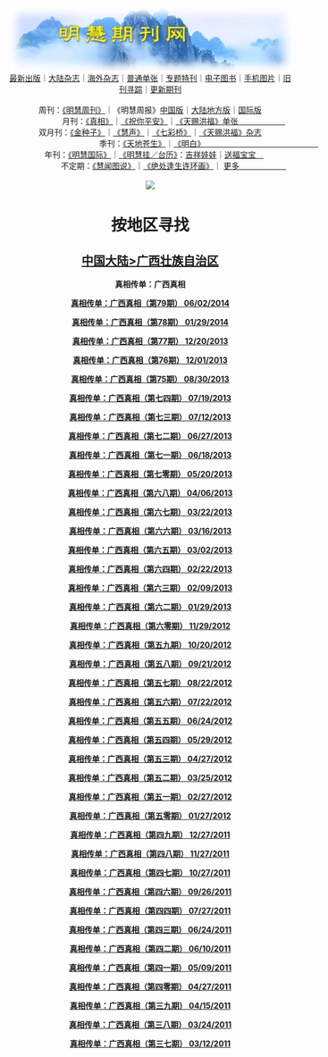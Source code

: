 <a id="user-content-1" class="anchor" aria-hidden="true" href="#1">
<a name="1" id="1" target="_blank"></a> <span id="1">
<a name="2" id="2" target="_blank"></a> <span id="2">
<a name="3" id="3" target="_blank"></a> <span id="3">
<a name="4" id="4" target="_blank"></a> <span id="4">
<a name="5" id="5" target="_blank"></a> <span id="5">
<a name="6" id="6" target="_blank"></a> <span id="6">
<a name="7" id="7" target="_blank"></a> <span id="7">
<a id="user-content-1" href="#1">
<div align="center">
<a target="_blank" href="https://github.com/19920513/djy/blob/master/gb/nsc413.md#1"><img src="https://github.com/pdf-edit/qikan/blob/master/mhqk.jpg?raw=true"></a><br>
<a href="https://github.com/pdf-edit/qikan/blob/master/display.aspx/category_id/8/page_1.md#1">最新出版</a>｜<a href="https://github.com/pdf-edit/qikan/blob/master/category.aspx/category/mainland/page_1.md#1">大陆杂志</a>｜<a href="https://github.com/pdf-edit/qikan/blob/master/category.aspx/category/overseas/page_1.md#1">海外杂志</a>｜<a href="https://github.com/pdf-edit/qikan/blob/master/display.aspx/category_id/4/guige_id/3/page_1.md#1">普通单张</a>｜<a href="https://github.com/pdf-edit/qikan/blob/master/category.aspx/category/zhuanti/page_1.md#1">专题特刊</a>｜<a href="https://github.com/pdf-edit/qikan/blob/master/display.aspx/category_id/6/meijie_id/2/page_1.md#1">电子图书</a>｜<a href="https://github.com/pdf-edit/qikan/blob/master/display.aspx/qikan_type_id/11075/page_1.md#1">手机图片</a>｜<a href="https://github.com/pdf-edit/qikan/blob/master/display.aspx/category_id/5/zhouqi_id/6/page_1.md#1">旧刊寻踪</a>｜<a href="https://github.com/pdf-edit/qikan/blob/master/UpdatedArticles.aspx/page_1.md#1">更新期刊</a>
<br>
<br>
周刊：<a href="https://github.com/pdf-edit/qikan/blob/master/display.aspx/qikan_type_id/5179/page_1.md#1">《明慧周刊》</a>｜《明慧周报》<a href="https://github.com/pdf-edit/qikan/blob/master/display.aspx/qikan_type_id/5178/page_1.md#1">中国版</a>｜<a href="https://github.com/pdf-edit/qikan/blob/master/mainland.aspx/page_1.md#1">大陆地方版</a>｜<a href="https://github.com/pdf-edit/qikan/blob/master/display.aspx/qikan_type_id/5151/page_1.md#1">国际版</a><br>
月刊：<a href="https://github.com/pdf-edit/qikan/blob/master/display.aspx/qikan_type_id/5240/page_1.md#1">《真相》</a>｜<a href="https://github.com/pdf-edit/qikan/blob/master/display.aspx/qikan_type_id/11182/page_1.md#1">《祝你平安》</a>｜<a href="https://github.com/pdf-edit/qikan/blob/master/display.aspx/qikan_type_id/5360/keyword/E5/contain/true/page_1.md#1">《天赐洪福》单张　　　　　　</a><br>
双月刊：<a href="https://github.com/pdf-edit/qikan/blob/master/display.aspx/qikan_type_id/7500/page_1.md#1">《金种子》</a>｜<a href="https://github.com/pdf-edit/qikan/blob/master/display.aspx/qikan_type_id/5638/page_1.md#1">《慧声》</a>｜<a href="https://github.com/pdf-edit/qikan/blob/master/display.aspx/qikan_type_id/7268/page_1.md#1">《七彩桥》</a>｜<a href="https://github.com/pdf-edit/qikan/blob/master/display.aspx/qikan_type_id/5360/keyword/E5/contain/false/page_1.md#1">《天赐洪福》杂志</a> <br>
季刊：<a href="https://github.com/pdf-edit/qikan/blob/master/display.aspx/qikan_type_id/5139/page_1.md#1">《天地苍生》</a>｜<a href="https://github.com/pdf-edit/qikan/blob/master/display.aspx/qikan_type_id/5140/page_1.md#1">《明白》　　　　　　　　　　　　　　　</a><br>
年刊：<a href="https://github.com/pdf-edit/qikan/blob/master/display.aspx/qikan_type_id/10922/page_1.md#1">《明慧国际》</a>｜<a href="https://github.com/pdf-edit/qikan/blob/master/display.aspx/category_id/6/meijie_id/3/page_1.md#1">《明慧挂／台历》</a>：<a href="https://github.com/pdf-edit/qikan/blob/master/display.aspx/category_id/6/meijie_id/3/keyword/E5/page_1.md#1">吉祥娃娃</a>｜<a href="https://github.com/pdf-edit/qikan/blob/master/display.aspx/category_id/6/meijie_id/3/keyword/E9/page_1.md#1">送福宝宝　</a><br> 
不定期：<a href="https://github.com/pdf-edit/qikan/blob/master/display.aspx/qikan_type_id/11185/page_1.md#1">《慧闻图说》</a>｜<a href="https://github.com/pdf-edit/qikan/blob/master/display.aspx/qikan_type_id/11131/page_1.md#1">《绝处逢生连环画》</a>｜ <a href="https://github.com/pdf-edit/qikan/blob/master/display.aspx/category_id/6/meijie_id/3/keyword/other/page_1.md#1">更多　　　　　　</a> <br>
<br>
<a target="_blank" href="https://github.com/19920513/djy/blob/master/gb/nsc413.md#1"><img src="https://raw.githubusercontent.com/19920513/www/master/t/lh600.jpg"></a><br>
<h1><strong>按地区寻找</strong></h1><p align="center"><h2><strong><a target="_blank" href="https://github.com/19920513/qikan/blob/master/mainland.aspx/page_1.md">中国大陆</a><a target="_blank" href="https://github.com/19920513/qikan/blob/master/mainland.aspx?category_id=7&location_id=21/page_1.md#1">>广西壮族自治区</a></strong></h2></p>
<p align="center"><strong>真相传单：广西真相</strong></p>
<p align="center"><strong><a target="_blank" href="https://gitlab.com/19920513/pdfkit/-/raw/master/tests/pdf/166131.pdf">真相传单：广西真相（第79期）      06/02/2014</a></strong></p>
<p align="center"><strong><a target="_blank" href="https://gitlab.com/19920513/pdfkit/-/raw/master/tests/pdf/164231.pdf">真相传单：广西真相（第78期）      01/29/2014</a></strong></p>
<p align="center"><strong><a target="_blank" href="https://gitlab.com/19920513/pdfkit/-/raw/master/tests/pdf/163592.pdf">真相传单：广西真相（第77期）      12/20/2013</a></strong></p>
<p align="center"><strong><a target="_blank" href="https://gitlab.com/19920513/pdfkit/-/raw/master/tests/pdf/163311.pdf"> 真相传单：广西真相（第76期）      12/01/2013</a></strong></p>
<p align="center"><strong><a target="_blank" href="https://gitlab.com/19920513/pdfkit/-/raw/master/tests/pdf/161867.pdf">真相传单：广西真相（第75期）      08/30/2013</a></strong></p>
<p align="center"><strong><a target="_blank" href="https://gitlab.com/19920513/pdfkit/-/raw/master/tests/pdf/161201.pdf">真相传单：广西真相（第七四期）       07/19/2013</a></strong></p>
<p align="center"><strong><a target="_blank" href="https://gitlab.com/19920513/pdfkit/-/raw/master/tests/pdf/161107.pdf">真相传单：广西真相（第七三期）       07/12/2013</a></strong></p>
<p align="center"><strong><a target="_blank" href="https://gitlab.com/19920513/pdfkit/-/raw/master/tests/pdf/160396.pdf">真相传单：广西真相（第七二期）       06/27/2013</a></strong></p>
<p align="center"><strong><a target="_blank" href="https://gitlab.com/19920513/pdfkit/-/raw/master/tests/pdf/160511.pdf">真相传单：广西真相（第七一期）       06/18/2013</a></strong></p>
<p align="center"><strong><a target="_blank" href="https://gitlab.com/19920513/pdfkit/-/raw/master/tests/pdf/160145.pdf">真相传单：广西真相（第七零期）       05/20/2013</a></strong></p>
<p align="center"><strong><a target="_blank" href="https://gitlab.com/19920513/pdfkit/-/raw/master/tests/pdf/106452.pdf">真相传单：广西真相（第六八期）       04/06/2013</a></strong></p>
<p align="center"><strong><a target="_blank" href="https://gitlab.com/19920513/pdfkit/-/raw/master/tests/pdf/106778.pdf">真相传单：广西真相（第六七期）       03/22/2013</a></strong></p>
<p align="center"><strong><a target="_blank" href="https://gitlab.com/19920513/pdfkit/-/raw/master/tests/pdf/106908.pdf">真相传单：广西真相（第六六期）       03/16/2013</a></strong></p>
<p align="center"><strong><a target="_blank" href="https://gitlab.com/19920513/pdfkit/-/raw/master/tests/pdf/107207.pdf">真相传单：广西真相（第六五期）       03/02/2013</a></strong></p>
<p align="center"><strong><a target="_blank" href="https://gitlab.com/19920513/pdfkit/-/raw/master/tests/pdf/107404.pdf">真相传单：广西真相（第六四期）       02/22/2013</a></strong></p>
<p align="center"><strong><a target="_blank" href="https://gitlab.com/19920513/pdfkit/-/raw/master/tests/pdf/107621.pdf">真相传单：广西真相（第六三期）       02/09/2013</a></strong></p>
<p align="center"><strong><a target="_blank" href="https://gitlab.com/19920513/pdfkit/-/raw/master/tests/pdf/107801.pdf">真相传单：广西真相（第六二期）       01/29/2013</a></strong></p>
<p align="center"><strong><a target="_blank" href="https://gitlab.com/19920513/pdfkit/-/raw/master/tests/pdf/109082.pdf">真相传单：广西真相（第六零期）       11/29/2012</a></strong></p>
<p align="center"><strong><a target="_blank" href="https://gitlab.com/19920513/pdfkit/-/raw/master/tests/pdf/109897.pdf">真相传单：广西真相（第五九期）       10/20/2012</a></strong></p>
<p align="center"><strong><a target="_blank" href="https://gitlab.com/19920513/pdfkit/-/raw/master/tests/pdf/110481.pdf">真相传单：广西真相（第五八期）       09/21/2012</a></strong></p>
<p align="center"><strong><a target="_blank" href="https://gitlab.com/19920513/pdfkit/-/raw/master/tests/pdf/111158.pdf">真相传单：广西真相（第五七期）       08/22/2012</a></strong></p>
<p align="center"><strong><a target="_blank" href="https://gitlab.com/19920513/pdfkit/-/raw/master/tests/pdf/112004.pdf">真相传单：广西真相（第五六期）       07/22/2012</a></strong></p>
<p align="center"><strong><a target="_blank" href="https://gitlab.com/19920513/pdfkit/-/raw/master/tests/pdf/112700.pdf">真相传单：广西真相（第五五期）       06/24/2012</a></strong></p>
<p align="center"><strong><a target="_blank" href="https://gitlab.com/19920513/pdfkit/-/raw/master/tests/pdf/113364.pdf">真相传单：广西真相（第五四期）       05/29/2012</a></strong></p>
<p align="center"><strong><a target="_blank" href="https://gitlab.com/19920513/pdfkit/-/raw/master/tests/pdf/114188.pdf">真相传单：广西真相（第五三期）       04/27/2012</a></strong></p>
<p align="center"><strong><a target="_blank" href="https://gitlab.com/19920513/pdfkit/-/raw/master/tests/pdf/115002.pdf">真相传单：广西真相（第五二期）       03/25/2012</a></strong></p>
<p align="center"><strong><a target="_blank" href="https://gitlab.com/19920513/pdfkit/-/raw/master/tests/pdf/115689.pdf">真相传单：广西真相（第五一期）       02/27/2012</a></strong></p>
<p align="center"><strong><a target="_blank" href="https://gitlab.com/19920513/pdfkit/-/raw/master/tests/pdf/116322.pdf">真相传单：广西真相（第五零期）       01/27/2012</a></strong></p>
<p align="center"><strong><a target="_blank" href="https://gitlab.com/19920513/pdfkit/-/raw/master/tests/pdf/117005.pdf">真相传单：广西真相（第四九期）       12/27/2011</a></strong></p>
<p align="center"><strong><a target="_blank" href="https://gitlab.com/19920513/pdfkit/-/raw/master/tests/pdf/117670.pdf">真相传单：广西真相（第四八期）       11/27/2011</a></strong></p>
<p align="center"><strong><a target="_blank" href="https://gitlab.com/19920513/pdfkit/-/raw/master/tests/pdf/118380.pdf">真相传单：广西真相（第四七期）       10/27/2011</a></strong></p>
<p align="center"><strong><a target="_blank" href="https://gitlab.com/19920513/pdfkit/-/raw/master/tests/pdf/119020.pdf">真相传单：广西真相（第四六期）       09/26/2011</a></strong></p>
<p align="center"><strong><a target="_blank" href="https://gitlab.com/19920513/pdfkit/-/raw/master/tests/pdf/120256.pdf">真相传单：广西真相（第四四期）       07/27/2011</a></strong></p>
<p align="center"><strong><a target="_blank" href="https://gitlab.com/19920513/pdfkit/-/raw/master/tests/pdf/120946.pdf">真相传单：广西真相（第四三期）       06/24/2011</a></strong></p>
<p align="center"><strong><a target="_blank" href="https://gitlab.com/19920513/pdfkit/-/raw/master/tests/pdf/121229.pdf">真相传单：广西真相（第四二期）       06/10/2011</a></strong></p>
<p align="center"><strong><a target="_blank" href="https://gitlab.com/19920513/pdfkit/-/raw/master/tests/pdf/121842.pdf">真相传单：广西真相（第四一期）       05/09/2011</a></strong></p>
<p align="center"><strong><a target="_blank" href="https://gitlab.com/19920513/pdfkit/-/raw/master/tests/pdf/122093.pdf">真相传单：广西真相（第四零期）       04/27/2011</a></strong></p>
<p align="center"><strong><a target="_blank" href="https://gitlab.com/19920513/pdfkit/-/raw/master/tests/pdf/122368.pdf">真相传单：广西真相（第三九期）       04/15/2011</a></strong></p>
<p align="center"><strong><a target="_blank" href="https://gitlab.com/19920513/pdfkit/-/raw/master/tests/pdf/122852.pdf">真相传单：广西真相（第三八期）       03/24/2011</a></strong></p>
<p align="center"><strong><a target="_blank" href="https://gitlab.com/19920513/pdfkit/-/raw/master/tests/pdf/123070.pdf">真相传单：广西真相（第三七期）       03/12/2011</a></strong></p>

